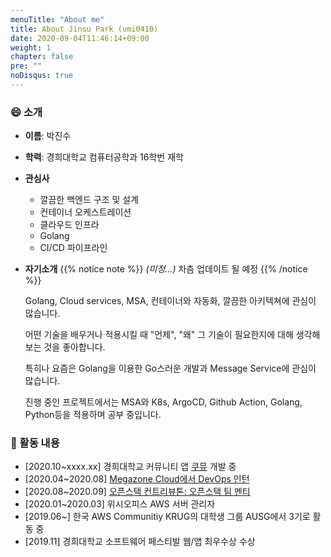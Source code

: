 ```yaml
---
menuTitle: "About me"
title: About Jinsu Park (umi0410)
date: 2020-09-04T11:46:14+09:00
weight: 1
chapter: false
pre: ""
noDisqus: true
---
```


### 😄 소개

* **이름**: 박진수
* **학력**: 경희대학교 컴퓨터공학과 16학번 재학
* **관심사**
  * 깔끔한 백엔드 구조 및 설계
  * 컨테이너 오케스트레이션
  * 클라우드 인프라
  * Golang
  * CI/CD 파이프라인
* **자기소개**
  {{% notice note %}}
  *(미정...)* 차츰 업데이트 될 예정
  {{% /notice %}}
  
  Golang, Cloud services, MSA, 컨테이너와 자동화, 깔끔한 아키텍쳐에 관심이 많습니다.
  
  어떤 기술을 배우거나 적용시킬 때 "언제", "왜" 그 기술이 필요한지에 대해 생각해보는 것을 좋아합니다.
  
  특히나 요즘은 Golang을 이용한 Go스러운 개발과 Message Service에 관심이 많습니다. 
  
  진행 중인 프로젝트에서는 MSA와 K8s, ArgoCD, Github Action, Golang, Python등을 적용하며 공부 중입니다.

### 🥅 활동 내용

* [2020.10~xxxx.xx] 경희대학교 커뮤니티 앱 [쿠뮤](https://github.com/search?q=topic%3Akhumu+org%3Akhu-dev&type=Repositories) 개발 중
* [2020.04~2020.08] [Megazone Cloud에서 DevOps 인턴](/experiences/megazone-cloud)
* [2020.08~2020.09] [오픈스택 컨트리뷰톤: 오픈스택 팀 멘티](/experiences/open-source/open-source-contributhon-2020)
* [2020.01~2020.03] 위시오피스 AWS 서버 관리자
* [2019.06~] 한국 AWS Communitiy KRUG의 대학생 그룹 AUSG에서 3기로 활동 중
* [2019.11] 경희대학교 소프트웨어 페스티발 웹/앱 최우수상 수상
  


